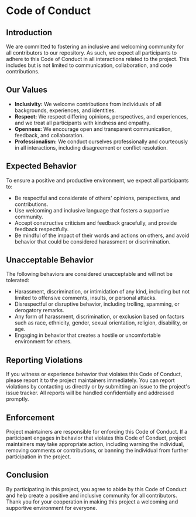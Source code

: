 # Code of Conduct

## Introduction
We are committed to fostering an inclusive and welcoming community for all contributors to our repository. As such, we expect all participants to adhere to this Code of Conduct in all interactions related to the project. This includes but is not limited to communication, collaboration, and code contributions.

## Our Values
- **Inclusivity:** We welcome contributions from individuals of all backgrounds, experiences, and identities.
- **Respect:** We respect differing opinions, perspectives, and experiences, and we treat all participants with kindness and empathy.
- **Openness:** We encourage open and transparent communication, feedback, and collaboration.
- **Professionalism:** We conduct ourselves professionally and courteously in all interactions, including disagreement or conflict resolution.

## Expected Behavior
To ensure a positive and productive environment, we expect all participants to:
- Be respectful and considerate of others' opinions, perspectives, and contributions.
- Use welcoming and inclusive language that fosters a supportive community.
- Accept constructive criticism and feedback gracefully, and provide feedback respectfully.
- Be mindful of the impact of their words and actions on others, and avoid behavior that could be considered harassment or discrimination.

## Unacceptable Behavior
The following behaviors are considered unacceptable and will not be tolerated:
- Harassment, discrimination, or intimidation of any kind, including but not limited to offensive comments, insults, or personal attacks.
- Disrespectful or disruptive behavior, including trolling, spamming, or derogatory remarks.
- Any form of harassment, discrimination, or exclusion based on factors such as race, ethnicity, gender, sexual orientation, religion, disability, or age.
- Engaging in behavior that creates a hostile or uncomfortable environment for others.

## Reporting Violations
If you witness or experience behavior that violates this Code of Conduct, please report it to the project maintainers immediately. You can report violations by contacting us directly or by submitting an issue to the project's issue tracker. All reports will be handled confidentially and addressed promptly.

## Enforcement
Project maintainers are responsible for enforcing this Code of Conduct. If a participant engages in behavior that violates this Code of Conduct, project maintainers may take appropriate action, including warning the individual, removing comments or contributions, or banning the individual from further participation in the project.

## Conclusion
By participating in this project, you agree to abide by this Code of Conduct and help create a positive and inclusive community for all contributors. Thank you for your cooperation in making this project a welcoming and supportive environment for everyone.
